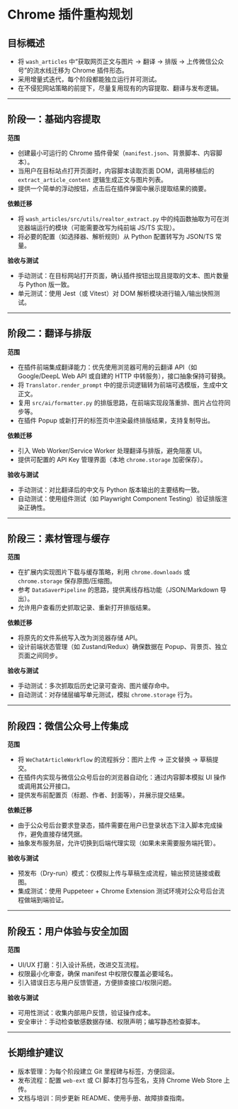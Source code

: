 # Chrome 插件重构规划

## 目标概述
- 将 `wash_articles` 中“获取网页正文与图片 → 翻译 → 排版 → 上传微信公众号”的流水线迁移为 Chrome 插件形态。
- 采用增量式迭代，每个阶段都能独立运行并可测试。
- 在不侵犯网站策略的前提下，尽量复用现有的内容提取、翻译与发布逻辑。

---

## 阶段一：基础内容提取
**范围**
- 创建最小可运行的 Chrome 插件骨架（`manifest.json`、背景脚本、内容脚本）。
- 当用户在目标站点打开页面时，内容脚本读取页面 DOM，调用移植后的 `extract_article_content` 逻辑生成正文与图片列表。
- 提供一个简单的浮动按钮，点击后在插件弹窗中展示提取结果的摘要。

**依赖迁移**
- 将 `wash_articles/src/utils/realtor_extract.py` 中的纯函数抽取为可在浏览器端运行的模块（可能需要改写为纯前端 JS/TS 实现）。
- 将必要的配置（如选择器、解析规则）从 Python 配置转写为 JSON/TS 常量。

**验收与测试**
- 手动测试：在目标网站打开页面，确认插件按钮出现且提取的文本、图片数量与 Python 版一致。
- 单元测试：使用 Jest（或 Vitest）对 DOM 解析模块进行输入/输出快照测试。

---

## 阶段二：翻译与排版
**范围**
- 在插件前端集成翻译能力：优先使用浏览器可用的云翻译 API（如 Google/DeepL Web API 或自建的 HTTP 中转服务），接口抽象保持可替换。
- 将 `Translator.render_prompt` 中的提示词逻辑转为前端可选模版，生成中文正文。
- 复用 `src/ai/formatter.py` 的排版思路，在前端实现段落重排、图片占位符同步等。
- 在插件 Popup 或新打开的标签页中渲染最终排版结果，支持复制导出。

**依赖迁移**
- 引入 Web Worker/Service Worker 处理翻译与排版，避免阻塞 UI。
- 提供可配置的 API Key 管理界面（本地 `chrome.storage` 加密保存）。

**验收与测试**
- 手动测试：对比翻译后的中文与 Python 版本输出的主要结构一致。
- 自动测试：使用组件测试（如 Playwright Component Testing）验证排版渲染正确性。

---

## 阶段三：素材管理与缓存
**范围**
- 在扩展内实现图片下载与缓存策略，利用 `chrome.downloads` 或 `chrome.storage` 保存原图/压缩图。
- 参考 `DataSaverPipeline` 的思路，提供离线存档功能（JSON/Markdown 导出）。
- 允许用户查看历史抓取记录、重新打开排版结果。

**依赖迁移**
- 将原先的文件系统写入改为浏览器存储 API。
- 设计前端状态管理（如 Zustand/Redux）确保数据在 Popup、背景页、独立页面之间同步。

**验收与测试**
- 手动测试：多次抓取后历史记录可查询、图片缓存命中。
- 自动测试：对存储层编写单元测试，模拟 `chrome.storage` 行为。

---

## 阶段四：微信公众号上传集成
**范围**
- 将 `WeChatArticleWorkflow` 的流程拆分：图片上传 → 正文替换 → 草稿提交。
- 在插件内实现与微信公众号后台的浏览器自动化：通过内容脚本模拟 UI 操作或调用其公开接口。
- 提供发布前配置页（标题、作者、封面等），并展示提交结果。

**依赖迁移**
- 由于公众号后台要求登录态，插件需要在用户已登录状态下注入脚本完成操作，避免直接存储凭据。
- 抽象发布服务层，允许切换到后端代理实现（如果未来需要服务端托管）。

**验收与测试**
- 预发布（Dry-run）模式：仅模拟上传与草稿生成流程，输出预览链接或截图。
- 集成测试：使用 Puppeteer + Chrome Extension 测试环境对公众号后台流程做端到端验证。

---

## 阶段五：用户体验与安全加固
**范围**
- UI/UX 打磨：引入设计系统，改进交互流程。
- 权限最小化审查，确保 manifest 中权限仅覆盖必要域名。
- 引入错误日志与用户反馈管道，方便排查接口/权限问题。

**验收与测试**
- 可用性测试：收集内部用户反馈，验证操作成本。
- 安全审计：手动检查敏感数据存储、权限声明；编写静态检查脚本。

---

## 长期维护建议
- 版本管理：为每个阶段建立 Git 里程碑与标签，方便回滚。
- 发布流程：配置 `web-ext` 或 CI 脚本打包与签名，支持 Chrome Web Store 上传。
- 文档与培训：同步更新 README、使用手册、故障排查指南。

